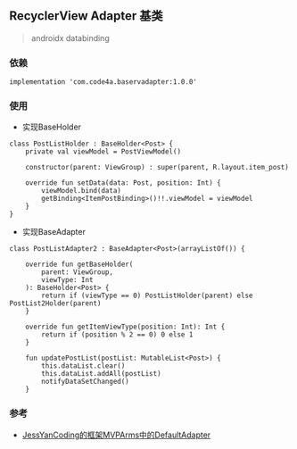 ## RecyclerView Adapter 基类

> androidx databinding

### 依赖

```
implementation 'com.code4a.baservadapter:1.0.0'
```

### 使用

* 实现BaseHolder

```
class PostListHolder : BaseHolder<Post> {
    private val viewModel = PostViewModel()

    constructor(parent: ViewGroup) : super(parent, R.layout.item_post)

    override fun setData(data: Post, position: Int) {
        viewModel.bind(data)
        getBinding<ItemPostBinding>()!!.viewModel = viewModel
    }
}
```

* 实现BaseAdapter

```
class PostListAdapter2 : BaseAdapter<Post>(arrayListOf()) {

    override fun getBaseHolder(
        parent: ViewGroup,
        viewType: Int
    ): BaseHolder<Post> {
        return if (viewType == 0) PostListHolder(parent) else PostList2Holder(parent)
    }

    override fun getItemViewType(position: Int): Int {
        return if (position % 2 == 0) 0 else 1
    }

    fun updatePostList(postList: MutableList<Post>) {
        this.dataList.clear()
        this.dataList.addAll(postList)
        notifyDataSetChanged()
    }

```

### 参考

* [JessYanCoding的框架MVPArms中的DefaultAdapter](https://github.com/JessYanCoding/MVPArms/blob/master/arms/src/main/java/com/jess/arms/base/DefaultAdapter.java)